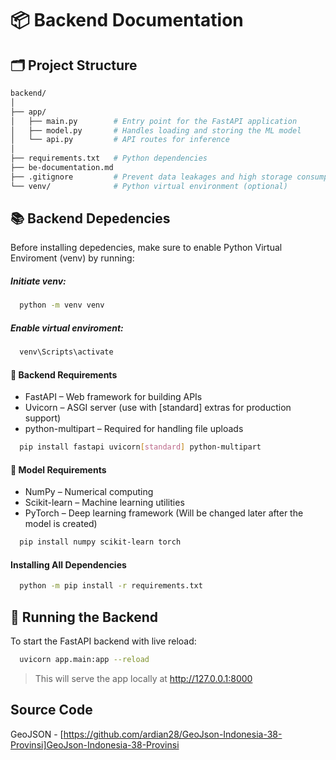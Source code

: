 # 📦 Backend Documentation

## 🗂️ Project Structure

```bash
backend/
│
├── app/
│   ├── main.py        # Entry point for the FastAPI application
│   ├── model.py       # Handles loading and storing the ML model
│   └── api.py         # API routes for inference
│
├── requirements.txt   # Python dependencies
├── be-documentation.md
├── .gitignore         # Prevent data leakages and high storage consumption
└── venv/              # Python virtual environment (optional)
```

## 📚 Backend Depedencies

Before installing depedencies, make sure to enable Python Virtual Enviroment (venv) by running:

##### Initiate venv:
```bash
  python -m venv venv
```

##### Enable virtual enviroment:
```bash
  venv\Scripts\activate
```

#### 🔧 Backend Requirements
- FastAPI – Web framework for building APIs
- Uvicorn – ASGI server (use with [standard] extras for production support)
- python-multipart – Required for handling file uploads

```bash
  pip install fastapi uvicorn[standard] python-multipart
```

#### 🤖 Model Requirements
- NumPy – Numerical computing
- Scikit-learn – Machine learning utilities
- PyTorch – Deep learning framework (Will be changed later after the model is created)

```bash
  pip install numpy scikit-learn torch
```

#### Installing All Dependencies
```bash
  python -m pip install -r requirements.txt
```

## 🚀 Running the Backend
<p>To start the FastAPI backend with live reload:</p>

```bash
  uvicorn app.main:app --reload
```
> This will serve the app locally at http://127.0.0.1:8000

## Source Code

GeoJSON - [https://github.com/ardian28/GeoJson-Indonesia-38-Provinsi]GeoJson-Indonesia-38-Provinsi
